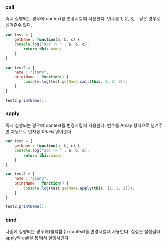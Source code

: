 ### call
즉시 실행되는 경우에 context를 변경시킬때 사용한다.
변수를 1, 2, 3,... 같은 경우로 넘겨줄수 있다.
```js
var test = {
	getName : function(a, b, c) {
    console.log("abc -> " , a, b, c);
		return this.name;
    }
}

var test2 = {
	name : "jinny",
	printName : function() {
		console.log(test.getName.call(this, 1, 2, 3));
    }
}

test2.printName();
```

### apply
즉시 실행되는 경우에 context를 변경시킬때 사용한다.
변수를 Array 형식으로 넘겨주면 자동으로 인자를 하나씩 넣어준다.
```js
var test = {
	getName : function(a, b, c) {
    console.log("abc -> " , a, b, c);
		return this.name;
    }
}

var test2 = {
	name : "jinny",
	printName : function() {
		console.log(test.getName.apply(this, [1, 2, 3]));
    }
}

test2.printName();
```

### bind
나중에 실행되는 경우에(콜백함수) context를 변경시킬때 사용한다.
실상은 실행될때 apply와 call을 통해서 실행시킨다.
